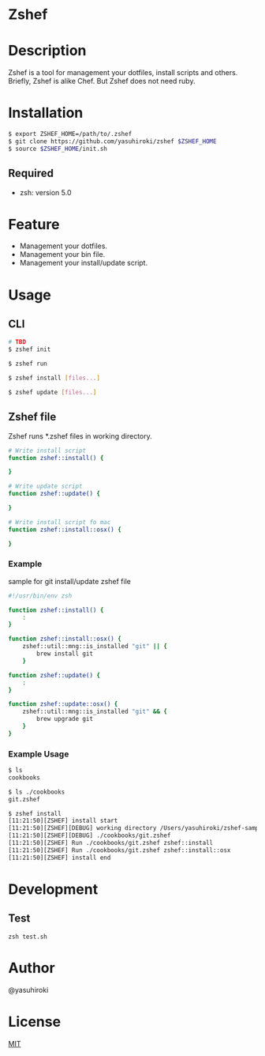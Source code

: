 # Zshef

# Description

Zshef is a tool for management your dotfiles, install scripts and others.  
Briefly, Zshef is alike Chef.  But Zshef does not need ruby.

# Installation

```sh
$ export ZSHEF_HOME=/path/to/.zshef
$ git clone https://github.com/yasuhiroki/zshef $ZSHEF_HOME
$ source $ZSHEF_HOME/init.sh
```

## Required

- zsh: version 5.0

# Feature

- Management your dotfiles.
- Management your bin file.
- Management your install/update script.

# Usage

## CLI

```sh
# TBD
$ zshef init
```

```sh
$ zshef run
```

```sh
$ zshef install [files...]
```

```sh
$ zshef update [files...]
```

## Zshef file

Zshef runs \*.zshef files in working directory.

```sh
# Write install script
function zshef::install() {

}
```

```sh
# Write update script
function zshef::update() {

}
```

```sh
# Write install script fo mac
function zshef::install::osx() {

}
```

### Example

sample for git install/update zshef file

```sh
#!/usr/bin/env zsh

function zshef::install() {
    :
}

function zshef::install::osx() {
    zshef::util::mng::is_installed "git" || {
        brew install git
    }

function zshef::update() {
    :
}

function zshef::update::osx() {
    zshef::util::mng::is_installed "git" && {
        brew upgrade git
    }
}
```

### Example Usage

```sh
$ ls
cookbooks

$ ls ./cookbooks
git.zshef

$ zshef install
[11:21:50][ZSHEF] install start
[11:21:50][ZSHEF][DEBUG] working directory /Users/yasuhiroki/zshef-sample/
[11:21:50][ZSHEF][DEBUG] ./cookbooks/git.zshef
[11:21:50][ZSHEF] Run ./cookbooks/git.zshef zshef::install
[11:21:50][ZSHEF] Run ./cookbooks/git.zshef zshef::install::osx
[11:21:50][ZSHEF] install end
```

# Development

## Test

`zsh test.sh`

# Author

@yasuhiroki

# License

[MIT](./LICENSE)
